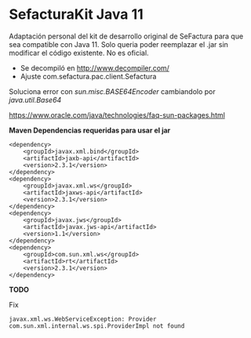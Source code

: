 
# SefacturaKit Java 11


Adaptación personal del kit de desarrollo original de SeFactura para que sea compatible con Java 11. Solo queria poder reemplazar el .jar sin modificar el código existente. No es oficial. 


* Se decompiló en <http://www.decompiler.com/>
* Ajuste  com.sefactura.pac.client.Sefactura

Soluciona error con *sun.misc.BASE64Encoder* cambiandolo por *java.util.Base64*


<https://www.oracle.com/java/technologies/faq-sun-packages.html>



**Maven Dependencias requeridas para usar el jar**


```
<dependency>
	<groupId>javax.xml.bind</groupId>
	<artifactId>jaxb-api</artifactId>
	<version>2.3.1</version>
</dependency>
<dependency>
	<groupId>javax.xml.ws</groupId>
	<artifactId>jaxws-api</artifactId>
	<version>2.3.1</version>
</dependency>
<dependency>
	<groupId>javax.jws</groupId>
	<artifactId>javax.jws-api</artifactId>
	<version>1.1</version>
</dependency>
<dependency>
	<groupId>com.sun.xml.ws</groupId>
	<artifactId>rt</artifactId>
	<version>2.3.1</version>
</dependency>
```


**TODO** 

Fix

```
javax.xml.ws.WebServiceException: Provider com.sun.xml.internal.ws.spi.ProviderImpl not found
```
